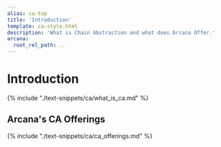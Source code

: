 ```yaml
---
alias: ca-top
title: 'Introduction'
template: ca-style.html
description: 'What is Chain Abstraction and what does Arcana Offer.'
arcana:
  root_rel_path: ..
---
```


# Introduction

{% include "./text-snippets/ca/what_is_ca.md" %}

## Arcana's CA Offerings

{% include "./text-snippets/ca/ca_offerings.md" %}